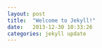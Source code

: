 ```yaml
---
layout: post
title:  "Welcome to Jekyll!"
date:   2013-12-30 10:33:26
categories: jekyll update
---
```


